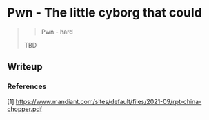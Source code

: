 # Pwn - The little cyborg that could

>> Pwn - hard
>
> TBD

## Writeup

### References

[1] <https://www.mandiant.com/sites/default/files/2021-09/rpt-china-chopper.pdf>
